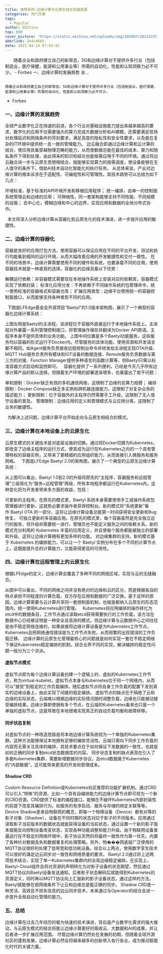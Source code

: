 ```yaml
---
title: 推荐系列-边缘计算与云原生结合加速发展
categories: 热门文章
tags:
  - Popular
author: OSChina
top: 690
cover_picture: 'https://static.oschina.net/uploads/img/202007/20112237_MUx7.jpg'
abbrlink: 344cd665
date: 2021-04-14 07:54:42
---
```


&emsp;&emsp;随着企业和政府建立自己的新常态，5G和边缘计算对于提供许多行业（包括制造业，医疗保健，能源和公用事业等）所需的自动化，性能和认知洞察力必不可少。 - Forbes 一、边缘计算的发展趋势 全...
<!-- more -->

                                                                                                                                                                                        随着企业和政府建立自己的新常态，5G和边缘计算对于提供许多行业（包括制造业，医疗保健，能源和公用事业等）所需的自动化，性能和认知洞察力必不可少。 
- Forbes 
 
### 一、边缘计算的发展趋势 
全球产业数字化正在快速的前进，各个行业对基础设施能力提出来越来越高的要求，数字化的应用不仅需要强大的算力完成大数据分析和AI建模，还需要满足现场对处理延迟和网络条件的苛刻要求，满足高度的隐私性和安全性要求，以及能在复杂的IT环境中提供统一且一致的管理能力。 
边云融合即通过边缘计算和云计算的结合，使应用具备穿越物理范畴的能力，从而使数据总能在最佳的成本、算力和隐私条件下得到处理，由此得来的知识和结论也能按需应用于不同的环境。通过将边云融合进一步与云原生思想相结合，就能够实现算力的按需调度，使设备能够在无人值守的条件下，借助AI技术自动化智能化的执行任务。 
从总体来说，产业对边缘计算的根本诉求在于适配性、可编程性和可管理性。其技术趋势可以总结为如下几点： 
 
 环境标准，基于标准的API环境开发和移植应用程序； 
 统一编排，由单一的控制面系统管理云和边缘的应用； 
 可伸缩性，同一套架构能够支持不同性能、不同规模的设施； 
 去中心化，模糊边缘和中心的边界，实现应用和数据的全局分布式协作。 
 
  
本文将深入分析边缘计算从容器化到云原生化的技术演进，进一步提升应用的敏捷性。 
 
### 二、边缘计算的容器化 
容器是良好的应用打包方法，使用容器可以保证应用在不同的平台开发、测试和执行均能看到相同的运行环境，从而大幅改善应用的开发敏捷性和交付一致性。 
在不同的场景中，边缘计算需要使用不同的硬件和系统，也要承载不同的应用，使用容器技术就是一种直观的选择。容器化的边缘具备以下优势： 
 
 解耦运行依赖：非容器模式需要现在本地操作系统上安装对应的依赖库，容器模式实现了依赖封装； 
 标准化应用分发：不再依赖于不同操作系统的包管理命令，统一使用标准的容器格式和容器仓库； 
 扩展应用类型：边缘平台使用统一的容器控制面接口，从而能够支持各种类型不同的应用。 
 
  
下图是LFEdge基金会开源项目“Baetyl”的1.0版本架构图，展示了一个典型的容器化边缘计算系统： 
 
上图左侧是Baetyl的主进程，该进程位于容器外直接运行于本地操作系统上。主进程对外暴露一系列管理控制接口，将管理操作保存并翻译为Docker API原语。主程序本身不提供具体的业务功能。 
上图中间位置是多个Baetyl功能服务，这些服务均以容器的形式运行于Docker内。尽管服务的具体功能、使用资源和开发语言都不相同，如Agent服务负责接收远程控制台命令并转发给主进程实现OTA升级、MQTT Hub服务负责所有模块和IOT设备的数据连接、Remote服务负责数据与第三方的对接、Function Manager提供多种语言的函数计算等，但Baetyl只需以标准容器方式启动和监控即可。 
  
容器化提供了一系列便利，已经是今天几乎所有边缘计算产品的默认选择。但随着生产环境的部署逐渐增多，也暴露出了若干问题： 
 
 单机限制：Docker缺乏有效的多机通信网络，这限制了边缘的总算力规模； 
 编排限制：Docker Compose缺乏多实例和跨机器连接能力，这限制了对复杂业务的描述能力； 
 更新限制：位于容器外的主程序仍然需要手工升级，这限制了无人值守设备的普及。 
 管理限制：边缘应用的定义和管理模式与云应用分离，这限制了业务的敏捷性。 
 
  
为解决上述问题，边缘计算平台开始走向与云原生相结合的模式。 
 
### 三、边缘计算在本地设备上的云原生化 
云原生模式的关键技术是对底层设施的切换。通过将Docker切换为Kubernetes，即改变了边缘主程序的运行方式，使其成为运行在Kubernetes之内的一个具有管理特权的容器实例，又带来了更精细的应用组织能力，从而直接引入微服务和服务网格。 
  
下图是LFEdge Baetyl 2.0的架构图，展示了一个典型的云原生边缘计算系统： 
 
从上图可以看出，Baetyl 1.0到2.0的升级将原先的“主程序、容器服务和远程管理”三级简化为“服务+远程管理”两级，所有本地程序都运行在Kubernetes内。这种变化将为开发者带来多方面的收益，包括： 
 
 可更新的主程序。在原先的模式里，Baetyl 系统本身需要使用手工或操作系统包管理器进行更新，这就势必要求操作者获得控制台。新的模式将“系统更新”看作 Baetyl OTA 的一部分，这将让边缘计算设备总能第一时间获得安全更新和Bug修复。 
 可独立更新的多容器应用。在原先的模式里，每个容器虽然是完全独立运行的服务，但升级却需要统一进行，管理员也不能定义服务之间的依赖关系。新的模式充分利用的 Kubernetes 丰富的应用定义，并且使每个服务都能被独立的部署和升级，这将让边缘计算拥有更加多样的功能。 
 对边缘集群的支持。新的模式基于 Kubernetes 的编排能力，可以让一个 Baetyl 实例分布在多个不同的计算节点上，这既能提升总的计算能力，又能获得更高的可用性。 
 
 
### 四、边缘计算在远程管理上的云原生化 
根据LFEdge的定义，边缘计算会覆盖了多种不同的网络区域，实现与云的无缝融合。 
 
从图中可以看出，不同的网络之间并没有绝对的边缘和云的区分，而是根据各自的特点承担不同程度的计算负载，双方存在应用和数据的广泛交换。基于这样的原因，边缘计算需要与云计算共享同一套控制面机制，也就是都纳入云原生的形态范围内，统一使用Kubernetes进行管理。 
  
Kubernetes将应用编排的操作转化为etcd中的数据条目，工作节点通过读取etcd获得需要执行的工作负载，该方法在数据中心已经被证明是一种安全且高效的模式。但边缘计算与云数据中心之间往往是由不稳定网络连接的，如果直接将边缘计算设备是为Kubernetes工作节点，Kubernetes会把网络通信错误是为工作节点失败，从而频繁的出现错误的工作负载迁移。 
边缘计算的云原生化管理最核心的问题就是如何实现一套在不稳定网络下保证Kubernetes稳定编排的机制。综合业界不同的实现，解决编排的稳定性问题一般分为三个流派。 
  
 
#### 虚拟节点模式 
虚拟节点即为每个边缘计算设备创建一个逻辑上的、虚拟的Kubernetes工作节点，称为virtual-kubelet。虚拟节点本身与Kubernetes位于同一个网络内，从而可以“接受”到稳定的工作负载编排。随后虚拟节点将自身工作负载的配置下发到真实的边缘设备上，由此实现了间接的稳定编排。 
虚拟节点的缺点在于隔绝了云和边缘的实际状态，云端难以根据边缘的实际情况随时调整负载，边缘也只能被动接受编排结果。边缘计算即使拥有多个节点，在云端的Kubernetes看来也只是一个单独的虚拟节点，这就导致在本地很难实现真正的自动负载均衡和故障转移。 
 
#### 同步状态复制 
对虚拟节点的一种改造思路是将本地边缘计算系统视为一个单独的Kubernetes集群。这种方法能够保证本地拥有足够的编排灵活性，云端只需向下同步工作负载的内容而无需关注具体的编排，其技术要点在于如何保证下发数据的一致性，也就是如何正确的同步复制etcd状态数据库的内容。 
同步状态复制的缺点表现在引入了多套Kubernetes集群，需要新增数据同步协议，且etcd数据属于Kubernetes的“内部数据”，这可能带来更高的开发和管理成本。 
 
#### Shadow CRD 
Custom Resource Definition是Kubernetes社区推荐的功能扩展机制。通过CRD可以引入“特殊”的资源，比如一个具有自编排能力的边缘计算节点即可视为一个新的CRD资源。CRD提供了标准的编程接口，能够在不破坏Kubernetes内部封装性的前提下改变其编排行为，如服务的有序启动、服务与存储的绑定关联等等。 
Device Shadow是来自物联网的概念，即每一个物理设备（Device）都有对等的影子对象（Shadow），设备在不同时期的状态对应于影子的不同版本。应用通过读取影子当前版本的数据状态就能获得设备的当前状态，通过设置一个新的影子版本就能反向控制设备改变状态，实现各种功能调整和能力升级。由于物联网设备普遍运行在不稳定的网络环境中，影子协议天然的将最终一致性作为第一优先，内置了各种针对数据丢失和数据重复的处理策略。另外，物���网底层广泛使用的MQTT协议很好的处理了低带宽和低功耗设备。综合以上两点，使用数字孪生技术可以很好的满足边云同步对一致性和网络质量的要求。 
Baetyl 2.0通过将上述两项技术结合，实现了单一Kubernetes集群内的全局边缘稳定编排。在实现上，Baetyl-Cloud组件会将对资源的声明转化为对影子设备的状态期望，然后通过MQTT协议向Baetyl设备发送通知。后者影子状态解码后就能得到Kubernetes的资源定义，同时再以MQTT协议向上汇报新的影子设备状态。通过这样的方法，Baetyl就能够在弱网络条件下让云和边缘总是能正确的同步。 
Shadow CRD是一种灵活、高效且不损失信息的边云同步技术，未来通过与Operator的结合会进一步提升全局自动化管理的能力。 
 
### 五、总结 
边缘计算在过去几年经历的极为快速的技术演进，背后是产业数字化需求的强大推动，与云原生模式的结合将能让边缘计算更好的吸收云、大数据和AI的成果，并让后者进一步扩展应用范围。 
尽管边缘计算仍然处在发展的初期，但随着全球开源社区的蓬勃发展，边缘计算必然会将越来越多的创新带入各行各业，成为推动智能化时代的关键力量。
                                        